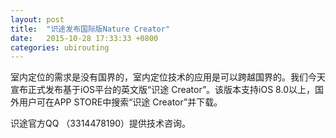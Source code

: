 ```yaml
---
layout: post
title:  "识途发布国际版Nature Creator"
date:   2015-10-28 17:33:33 +0800
categories: ubirouting
---
```


室内定位的需求是没有国界的，室内定位技术的应用是可以跨越国界的。我们今天宣布正式发布基于iOS平台的英文版“识途 Creator”。该版本支持iOS 8.0以上，国外用户可在APP STORE中搜索“识途 Creator”并下载。

识途官方QQ （3314478190）提供技术咨询。
